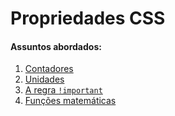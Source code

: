 # Propriedades CSS

#### Assuntos abordados: 

1. [Contadores](aulas/18.1-contadores)
2. [Unidades](aulas/18.2-unidades)
3. [A regra `!important`](aulas/18.3-regra-!importante)
4. [Funções matemáticas](aulas/18.4-funcoes-matematicas)
